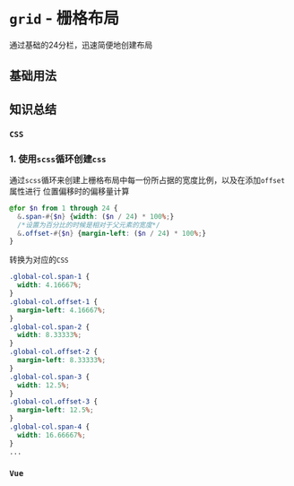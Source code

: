 # `grid` - 栅格布局
通过基础的24分栏，迅速简便地创建布局
## 基础用法
<ClientOnly>
  <easy-grid></easy-grid>
</ClientOnly>

## 知识总结

### `CSS`
### 1. 使用`scss`循环创建`css`
通过`scss`循环来创建上栅格布局中每一份所占据的宽度比例，以及在添加`offset`属性进行
位置偏移时的偏移量计算
```scss
@for $n from 1 through 24 {
  &.span-#{$n} {width: ($n / 24) * 100%;}
  /*设置为百分比的时候是相对于父元素的宽度*/
  &.offset-#{$n} {margin-left: ($n / 24) * 100%;}
}
```
转换为对应的`CSS`
```css
.global-col.span-1 {
  width: 4.16667%; 
}
.global-col.offset-1 {
  margin-left: 4.16667%; 
}
.global-col.span-2 {
  width: 8.33333%; 
}
.global-col.offset-2 {
  margin-left: 8.33333%; 
}
.global-col.span-3 {
  width: 12.5%; 
}
.global-col.offset-3 {
  margin-left: 12.5%; 
}
.global-col.span-4 {
  width: 16.66667%; 
}
...
```
### `Vue`

